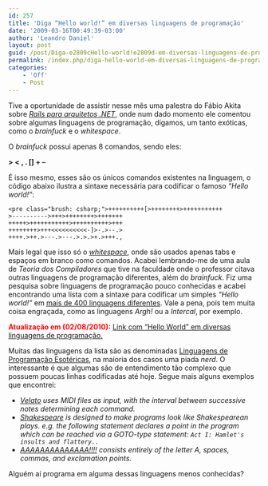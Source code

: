 ```yaml
---
id: 257
title: 'Diga “Hello world!” em diversas linguagens de programação'
date: '2009-03-16T00:49:39-03:00'
author: 'Leandro Daniel'
layout: post
guid: /post/Diga-e2809cHello-world!e2809d-em-diversas-linguagens-de-programacao.aspx
permalink: /index.php/diga-hello-world-em-diversas-linguagens-de-programacao/
categories:
    - 'Off'
    - Post
---
```


Tive a oportunidade de assistir nesse mês uma palestra do Fábio Akita sobre *[Rails para arquitetos .NET](http://www.leandrodaniel.com//post/Sexto-encontro-do-grupo-Net-Architects)*, onde num dado momento ele comentou sobre algumas linguagens de programação, digamos, um tanto exóticas, como o *brainfuck* e o *whitespace*.

O *brainfuck* possui apenas 8 comandos, sendo eles:

**&gt; &lt; , . \[\] + –**

É isso mesmo, esses são os únicos comandos existentes na linguagem, o código abaixo ilustra a sintaxe necessária para codificar o famoso *“Hello world!”*:

```
<pre class="brush: csharp;">++++++++++[>++++++++>+++++++++++
>---------->+++>++++++++>+++++++
+++++>+++++++++++>++++++++++>+++
++++++++>+++<<<<<<<<<<-]>-.>--.>
++++.>++.>---.>---.>.>.>+.>+++.,
```

Mais legal que isso só o *[whitespace](http://en.wikipedia.org/wiki/Whitespace_(programming_language))*, onde são usados apenas tabs e espaços em branco como comandos. Acabei lembrando-me de uma aula de *Teoria dos Compiladores* que tive na faculdade onde o professor citava outras linguagens de programação diferentes, além do *brainfuck*. Fiz uma pesquisa sobre linguagens de programação pouco conhecidas e acabei encontrando uma lista com a sintaxe para codificar um simples *“Hello world!”* em [mais de 400 linguagens diferentes](http://roesler-ac.de/wolfram/hello.htm). Vale a pena, pois tem muita coisa engraçada, como as linguagens *Argh!* ou a *Intercal*, por exemplo.

<font color="#ff0000">**Atualização em (02/08/2010):**</font> [Link com “Hello World” em diversas linguagens de programação.](http://en.wikibooks.org/wiki/Transwiki:List_of_hello_world_programs)

Muitas das linguagens da lista são as denominadas [Linguagens de Programação Esotéricas](http://pt.wikipedia.org/wiki/Linguagem_de_programa%C3%A7%C3%A3o_esot%C3%A9rica), na maioria dos casos uma piada *nerd*. O interessante é que algumas são de entendimento tão complexo que possuem poucas linhas codificadas até hoje. Segue mais alguns exemplos que encontrei:

- *[Velato](http://en.wikipedia.org/w/index.php?title=Velato&action=edit&redlink=1) uses MIDI files as input, with the interval between successive notes determining each command.*
- *[Shakespeare](http://en.wikipedia.org/wiki/Shakespeare_(programming_language)) is designed to make programs look like Shakespearean plays. e.g. the following statement declares a point in the program which can be reached via a GOTO-type statement: `Act I: Hamlet's insults and flattery..`*
- *[AAAAAAAAAAAAAA!!!!](http://en.wikipedia.org/w/index.php?title=AAAAAAAAAAAAAA!!!!&action=edit&redlink=1) consists entirely of the letter A, spaces, commas, and exclamation points.*

Alguém aí programa em alguma dessas linguagens menos conhecidas?